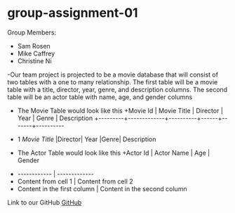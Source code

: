 # group-assignment-01
Group Members:
+ Sam Rosen
+ Mike Caffrey
+ Christine Ni

-Our team project is projected to be a movie database that will consist of two tables with a one to many relationship.
The first table will be a movie table with a title, director, year, genre, and description columns.
The second table will be an actor table with name, age, and gender columns

- The Movie Table would look like this
+Movie Id | Movie Title | Director | Year | Genre | Description
+---------+-------------+----------+------+-------+----------
+ 1 *Movie Title* |Director| Year |Genre| Description

- The Actor Table would look like this
+Actor Id | Actor Name | Age | Gender
+ ------------ | -------------
+ Content from cell 1 | Content from cell 2
+ Content in the first column | Content in the second column


Link to our GitHub
[GitHub](https://github.com/chrisni123/group-assignment-01)
